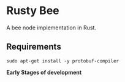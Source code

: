 # Rusty Bee

A bee node implementation in Rust.

## Requirements

```shell
sudo apt-get install -y protobuf-compiler
```

**Early Stages of development**
